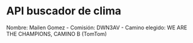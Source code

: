 # API buscador de clima
Nombre: Mailen Gomez - Comisión: DWN3AV - Camino elegido: WE ARE THE CHAMPIONS, CAMINO B (TomTom)
